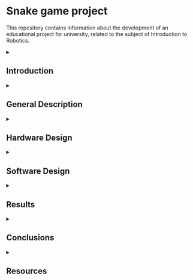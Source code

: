 # Snake game project
This repository contains information about the development of an educational project for university, related to the subject of Introduction to Robotics.

<details>
  <summary> <h2>  Introduction </h2> </summary>
  
##
  
 
Through this project, I want to create a version of the famous Snake game, well-known, played, and loved by many generations, using basic ardunino uno kit and materials. 

The idea for this project came from the desire to develop my own version of the first game I ever played many years ago on a Nokia phone. Of course, this game will be created using the components and knowledge I currently have. It may not be perfect, but I find it interesting and useful, and I am sure it will evoke nostalgia and fond memories for quite a few people.
  
##
</details>


<details>
  <summary> <h2> General Description </h2> </summary>

  ##
  
The Snake game is probably the most intuitive and easy to play game in the world. Basically, the snake must eat as much food as possible without hitting itself. At the beginning of the game, as well as the first level, the snake starts small. As it eats, it grows, and along with it, the score increases. Naturally, the game also becomes more challenging.

<< TO BE CONTINUED >>

##
</details>


<details>
  <summary> <h2> Hardware Design </h2> </summary>

  ##
  
   ### 1. List of components: 
   
  
##

##

 ### 2. Electrical schematic (Wokwi) :

 ![svhema wowki](https://github.com/user-attachments/assets/e8a04750-0624-430e-b085-47034f91a521)

 


 ##

 ##

 ### 3. Block diagram:
 
 ![Screenshot 2024-12-17 013321](https://github.com/user-attachments/assets/3a3e07b8-dfa5-4e6a-b948-c3737f4df663)

 ##

 ##

 ### 4. Bill of Materials:

 | *Nr.* | *Component*         | *Cantitate* | *Descriere*                          | *Link/Datasheet*                                                                 |
|---------|-----------------------|---------------|----------------------------------------|----------------------------------------------------------------------------------|
| *1*   | Arduino Uno           | 1             | Microcontroller principal              | [Arduino Kit](#)                                                                        |
| *2*   | Matrice LED 8x8       | 1             | Controlată prin MAX7219                |  |
| *3*   | LCD 16x2 (fără I2C)   | 1             | Afișaj                                 | [Arduino Kit](#)                                                                        |
| *4*   | Joystick              | 1             | Control pentru mișcări și selecții     | [Arduino Kit](#)                                                                        |
| *5*   | Buzzer                | 1             | Generare sunete                        | [Arduino Kit](#)                                                                        |
| *6*   | Cabluri (Jumper Wires)| 20+           | Conexiuni electrice                    | [Arduino Kit](#)                                                                        |
| *7*   | Breadboard            | 1             | Platformă pentru prototipare           | [Arduino Kit](#)                                                                        |
| *8*   | Mini Breadboard       | 1             | Prototipare pentru componente mici     | [Arduino Kit](#)                                                                        |

##
</details>

<details>
  <summary> <h2> Software Design </h2> </summary>

  ##
  ### Development enviroment:
  
  I will use the PlatformIO IDE extension.

  
   
  
##
</details>

<details>
  <summary> <h2> Results </h2> </summary>

  ##
   
  
##
</details>

<details>
  <summary> <h2> Conclusions </h2> </summary>

  ##
   
  
##
</details>

<details>
  <summary> <h2> Resources </h2> </summary>
  
  ##

 
  
##
</details>
